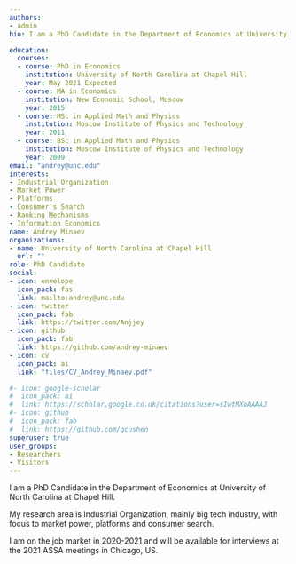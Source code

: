 ```yaml
---
authors:
- admin
bio: I am a PhD Candidate in the Department of Economics at University of North Carolina at Chapel Hill. My research area is Industrial Organization, mainly the big tech industry, with a focus on market power, platforms, and consumer search. I am on the job market in 2020-2021 and will be available for interviews at the 2021 ASSA meetings in Chicago, US.

education:
  courses:
  - course: PhD in Economics
    institution: University of North Carolina at Chapel Hill
    year: May 2021 Expected
  - course: MA in Economics
    institution: New Economic School, Moscow
    year: 2015
  - course: MSc in Applied Math and Physics
    institution: Moscow Institute of Physics and Technology
    year: 2011
  - course: BSc in Applied Math and Physics
    institution: Moscow Institute of Physics and Technology
    year: 2009
email: "andrey@unc.edu"
interests:
- Industrial Organization
- Market Power
- Platforms
- Consumer's Search
- Ranking Mechanisms
- Information Economics
name: Andrey Minaev
organizations:
- name: University of North Carolina at Chapel Hill
  url: ""
role: PhD Candidate
social:
- icon: envelope
  icon_pack: fas
  link: mailto:andrey@unc.edu
- icon: twitter
  icon_pack: fab
  link: https://twitter.com/Anjjey
- icon: github
  icon_pack: fab
  link: https://github.com/andrey-minaev
- icon: cv
  icon_pack: ai
  link: "files/CV_Andrey_Minaev.pdf"

#- icon: google-scholar
#  icon_pack: ai
#  link: https://scholar.google.co.uk/citations?user=sIwtMXoAAAAJ
#- icon: github
#  icon_pack: fab
#  link: https://github.com/gcushen
superuser: true
user_groups:
- Researchers
- Visitors
---
```


I am a PhD Candidate in the Department of Economics at University of North Carolina at Chapel Hill.

My research area is Industrial Organization, mainly big tech industry, with focus to market power, platforms and consumer search.

I am on the job market in 2020-2021 and will be available for interviews at the 2021 ASSA meetings in Chicago, US.
